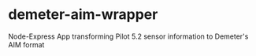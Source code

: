 # demeter-aim-wrapper
Node-Express App transforming Pilot 5.2 sensor information to Demeter's AIM format
